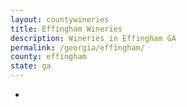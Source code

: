 ```yaml
---
layout: countywineries
title: Effingham Wineries
description: Wineries in Effingham GA
permalink: /georgia/effingham/
county: effingham
state: ga
---
```

-
